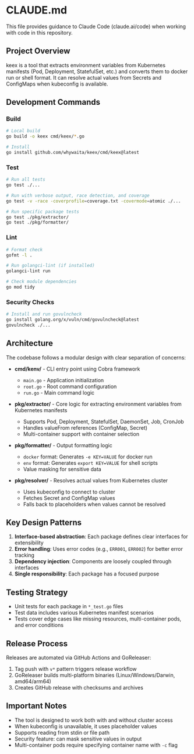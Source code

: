 # CLAUDE.md

This file provides guidance to Claude Code (claude.ai/code) when working with code in this repository.

## Project Overview

keex is a tool that extracts environment variables from Kubernetes manifests (Pod, Deployment, StatefulSet, etc.) and converts them to docker run or shell format. It can resolve actual values from Secrets and ConfigMaps when kubeconfig is available.

## Development Commands

### Build
```bash
# Local build
go build -o keex cmd/keex/*.go

# Install
go install github.com/whywaita/keex/cmd/keex@latest
```

### Test
```bash
# Run all tests
go test ./...

# Run with verbose output, race detection, and coverage
go test -v -race -coverprofile=coverage.txt -covermode=atomic ./...

# Run specific package tests
go test ./pkg/extractor/
go test ./pkg/formatter/
```

### Lint
```bash
# Format check
gofmt -l .

# Run golangci-lint (if installed)
golangci-lint run

# Check module dependencies
go mod tidy
```

### Security Checks
```bash
# Install and run govulncheck
go install golang.org/x/vuln/cmd/govulncheck@latest
govulncheck ./...
```

## Architecture

The codebase follows a modular design with clear separation of concerns:

- **cmd/kenv/** - CLI entry point using Cobra framework
  - `main.go` - Application initialization
  - `root.go` - Root command configuration
  - `run.go` - Main command logic

- **pkg/extractor/** - Core logic for extracting environment variables from Kubernetes manifests
  - Supports Pod, Deployment, StatefulSet, DaemonSet, Job, CronJob
  - Handles valueFrom references (ConfigMap, Secret)
  - Multi-container support with container selection

- **pkg/formatter/** - Output formatting logic
  - `docker` format: Generates `-e KEY=VALUE` for docker run
  - `env` format: Generates `export KEY=VALUE` for shell scripts
  - Value masking for sensitive data

- **pkg/resolver/** - Resolves actual values from Kubernetes cluster
  - Uses kubeconfig to connect to cluster
  - Fetches Secret and ConfigMap values
  - Falls back to placeholders when values cannot be resolved

## Key Design Patterns

1. **Interface-based abstraction**: Each package defines clear interfaces for extensibility
2. **Error handling**: Uses error codes (e.g., `ERR001`, `ERR002`) for better error tracking
3. **Dependency injection**: Components are loosely coupled through interfaces
4. **Single responsibility**: Each package has a focused purpose

## Testing Strategy

- Unit tests for each package in `*_test.go` files
- Test data includes various Kubernetes manifest scenarios
- Tests cover edge cases like missing resources, multi-container pods, and error conditions

## Release Process

Releases are automated via GitHub Actions and GoReleaser:
1. Tag push with `v*` pattern triggers release workflow
2. GoReleaser builds multi-platform binaries (Linux/Windows/Darwin, amd64/arm64)
3. Creates GitHub release with checksums and archives

## Important Notes

- The tool is designed to work both with and without cluster access
- When kubeconfig is unavailable, it uses placeholder values
- Supports reading from stdin or file path
- Security feature: can mask sensitive values in output
- Multi-container pods require specifying container name with `-c` flag